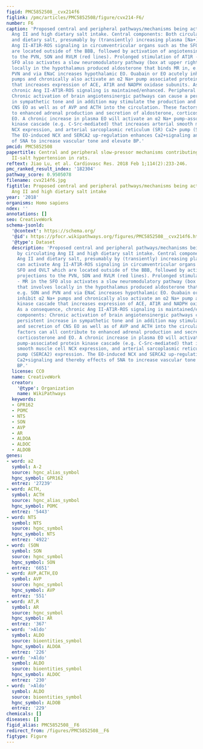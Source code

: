 ```yaml
---
figid: PMC5852508__cvx214f6
figlink: /pmc/articles/PMC5852508/figure/cvx214-F6/
number: F6
caption: 'Proposed central and peripheral pathways/mechanisms being activated by circulating
  Ang II and high dietary salt intake. Central components: Both circulating Ang II
  and dietary salt, presumably by (transiently) increasing plasma [Na+], can activate
  Ang II-AT1R-ROS signaling in circumventricular organs such as the SFO and OVLT which
  are located outside of the BBB, followed by activation of angiotensinergic projections
  to the PVN, SON and RVLM (red lines). Prolonged stimulation of AT1R - MR in the
  SFO also activates a slow neuromodulatory pathway (box at upper right) that involves
  locally in the hypothalamus produced aldosterone that binds MR in, e.g. SON and
  PVN and via ENaC increases hypothalamic EO. Ouabain or EO acutely inhibit α2 Na+
  pumps and chronically also activate an α2 Na+ pump associated protein kinase cascade
  that increases expression of ACE, AT1R and NADPH oxidase subunits. As a consequence,
  chronic Ang II-AT1R-ROS signaling is maintained/enhanced. Peripheral components:
  Chronic activation of brain angiotensinergic pathways can cause a persistent increase
  in sympathetic tone and in addition may stimulate the production and secretion of
  CNS EO as well as of AVP and ACTH into the circulation. These factors can all contribute
  to enhanced adrenal production and secretion of aldosterone, corticosterone and
  EO. A chronic increase in plasma EO will activate an α2 Na+ pump-associated protein
  kinase cascade (e.g. C-Src-mediated) that increases arterial smooth muscle cell
  NCX expression, and arterial sarcoplasmic reticulum (SR) Ca2+ pump (SERCA2) expression.
  The EO-induced NCX and SERCA2 up-regulation enhances Ca2+signaling and thereby effects
  of SNA to increase vascular tone and elevate BP.'
pmcid: PMC5852508
papertitle: Central and peripheral slow-pressor mechanisms contributing to Angiotensin
  II-salt hypertension in rats.
reftext: Jiao Lu, et al. Cardiovasc Res. 2018 Feb 1;114(2):233-246.
pmc_ranked_result_index: '182304'
pathway_score: 0.9505078
filename: cvx214f6.jpg
figtitle: Proposed central and peripheral pathways/mechanisms being activated by circulating
  Ang II and high dietary salt intake
year: '2018'
organisms: Homo sapiens
ndex: ''
annotations: []
seo: CreativeWork
schema-jsonld:
  '@context': https://schema.org/
  '@id': https://pfocr.wikipathways.org/figures/PMC5852508__cvx214f6.html
  '@type': Dataset
  description: 'Proposed central and peripheral pathways/mechanisms being activated
    by circulating Ang II and high dietary salt intake. Central components: Both circulating
    Ang II and dietary salt, presumably by (transiently) increasing plasma [Na+],
    can activate Ang II-AT1R-ROS signaling in circumventricular organs such as the
    SFO and OVLT which are located outside of the BBB, followed by activation of angiotensinergic
    projections to the PVN, SON and RVLM (red lines). Prolonged stimulation of AT1R
    - MR in the SFO also activates a slow neuromodulatory pathway (box at upper right)
    that involves locally in the hypothalamus produced aldosterone that binds MR in,
    e.g. SON and PVN and via ENaC increases hypothalamic EO. Ouabain or EO acutely
    inhibit α2 Na+ pumps and chronically also activate an α2 Na+ pump associated protein
    kinase cascade that increases expression of ACE, AT1R and NADPH oxidase subunits.
    As a consequence, chronic Ang II-AT1R-ROS signaling is maintained/enhanced. Peripheral
    components: Chronic activation of brain angiotensinergic pathways can cause a
    persistent increase in sympathetic tone and in addition may stimulate the production
    and secretion of CNS EO as well as of AVP and ACTH into the circulation. These
    factors can all contribute to enhanced adrenal production and secretion of aldosterone,
    corticosterone and EO. A chronic increase in plasma EO will activate an α2 Na+
    pump-associated protein kinase cascade (e.g. C-Src-mediated) that increases arterial
    smooth muscle cell NCX expression, and arterial sarcoplasmic reticulum (SR) Ca2+
    pump (SERCA2) expression. The EO-induced NCX and SERCA2 up-regulation enhances
    Ca2+signaling and thereby effects of SNA to increase vascular tone and elevate
    BP.'
  license: CC0
  name: CreativeWork
  creator:
    '@type': Organization
    name: WikiPathways
  keywords:
  - GPR162
  - POMC
  - NTS
  - SON
  - AVP
  - AR
  - ALDOA
  - ALDOC
  - ALDOB
genes:
- word: a2
  symbol: A-2
  source: hgnc_alias_symbol
  hgnc_symbol: GPR162
  entrez: '27239'
- word: ACTH,
  symbol: ACTH
  source: hgnc_alias_symbol
  hgnc_symbol: POMC
  entrez: '5443'
- word: NTS
  symbol: NTS
  source: hgnc_symbol
  hgnc_symbol: NTS
  entrez: '4922'
- word: (SON
  symbol: SON
  source: hgnc_symbol
  hgnc_symbol: SON
  entrez: '6651'
- word: AVP,ACTH,EO
  symbol: AVP
  source: hgnc_symbol
  hgnc_symbol: AVP
  entrez: '551'
- word: AT,R
  symbol: AR
  source: hgnc_symbol
  hgnc_symbol: AR
  entrez: '367'
- word: '>Aldo'
  symbol: ALDO
  source: bioentities_symbol
  hgnc_symbol: ALDOA
  entrez: '226'
- word: '>Aldo'
  symbol: ALDO
  source: bioentities_symbol
  hgnc_symbol: ALDOC
  entrez: '230'
- word: '>Aldo'
  symbol: ALDO
  source: bioentities_symbol
  hgnc_symbol: ALDOB
  entrez: '229'
chemicals: []
diseases: []
figid_alias: PMC5852508__F6
redirect_from: /figures/PMC5852508__F6
figtype: Figure
---
```

